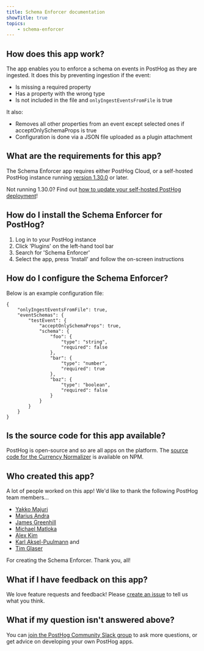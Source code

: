 ```yaml
---
title: Schema Enforcer documentation
showTitle: true
topics:
    - schema-enforcer
---
```


## How does this app work?

The app enables you to enforce a schema on events in PostHog as they are ingested. It does this by preventing ingestion if the event:

- Is missing a required property
- Has a property with the wrong type
- Is not included in the file and ```onlyIngestEventsFromFile``` is true

It also:

- Removes all other properties from an event except selected ones if acceptOnlySchemaProps is true
- Configuration is done via a JSON file uploaded as a plugin attachment

## What are the requirements for this app?

The Schema Enforcer app requires either PostHog Cloud, or a self-hosted PostHog instance running [version 1.30.0](https://posthog.com/blog/the-posthog-array-1-30-0) or later. 

Not running 1.30.0? Find out [how to update your self-hosted PostHog deployment](https://posthog.com/docs/self-host/configure/upgrading-posthog)! 

## How do I install the Schema Enforcer for PostHog?

1. Log in to your PostHog instance
2. Click 'Plugins' on the left-hand tool bar
3. Search for 'Schema Enforcer' 
4. Select the app, press 'Install' and follow the on-screen instructions

## How do I configure the Schema Enforcer?

Below is an example configuration file:

```
{
    "onlyIngestEventsFromFile": true,
    "eventSchemas": {
        "testEvent": {
            "acceptOnlySchemaProps": true,
            "schema": {
                "foo": {
                    "type": "string",
                    "required": false
                },
                "bar": {
                    "type": "number",
                    "required": true
                },
                "baz": {
                    "type": "boolean",
                    "required": false
                }
            } 
        }
    }
}
```

## Is the source code for this app available?

PostHog is open-source and so are all apps on the platform. The [source code for the Currency Normalizer](https://www.npmjs.com/package/@posthog/schema-enforcer-plugin) is available on NPM. 

## Who created this app?

A lot of people worked on this app! We'd like to thank the following PostHog team members...

- [Yakko Majuri](https://www.npmjs.com/~yakkomajuri)
- [Marius Andra](https://www.npmjs.com/~mariusandra)
- [James Greenhill](https://www.npmjs.com/~fuziontech)
- [Michael Matloka](https://www.npmjs.com/~twixes)
- [Alex Kim](https://www.npmjs.com/~alexkim205)
- [Karl Aksel-Puulmann](https://www.npmjs.com/~macobo) and
- [Tim Glaser](https://www.npmjs.com/~timgl)

For creating the Schema Enforcer. Thank you, all!

## What if I have feedback on this app?

We love feature requests and feedback! Please [create an issue](https://github.com/PostHog/posthog/issues/new?assignees=&labels=enhancement%2C+feature&template=feature_request.md) to tell us what you think. 

## What if my question isn't answered above?

You can [join the PostHog Community Slack group](/slack) to ask more questions, or get advice on developing your own PostHog apps.
